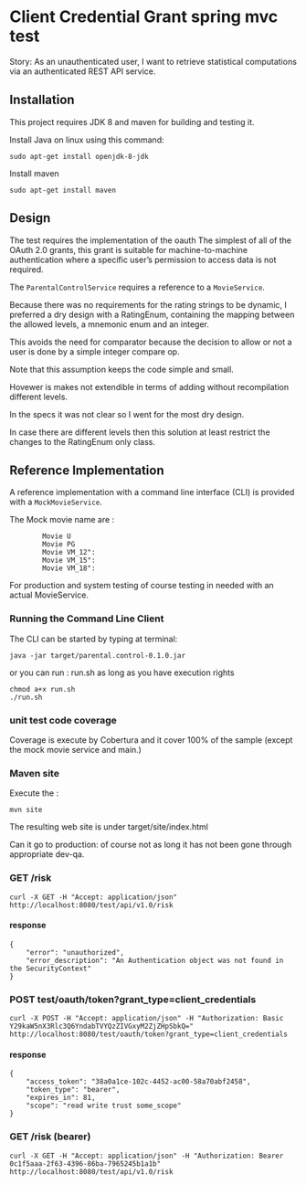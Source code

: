 # Client Credential Grant spring mvc test


Story: As an unauthenticated user, I want to retrieve statistical computations via an authenticated
REST API service.


## Installation
This project requires JDK 8 and maven for building and testing it. 

Install Java on linux using this command:

    sudo apt-get install openjdk-8-jdk
    
Install maven    
    
    sudo apt-get install maven

## Design

The test requires the implementation of the oauth 
The simplest of all of the OAuth 2.0 grants, this grant is suitable for machine-to-machine authentication where a specific user’s permission to access data is not required.



The `ParentalControlService` requires a reference to a `MovieService`. 

Because there was no requirements for the rating strings to be dynamic, I preferred a dry design with a RatingEnum,
containing the mapping between the allowed levels, a mnemonic enum and an integer. 

This avoids the need for comparator because the decision to allow or not a user is done by a simple integer compare op.

Note that this assumption keeps the code simple and small. 

Hovewer is makes not extendible in terms of adding without recompilation different levels. 

In the specs it was not clear so I went for the most dry design. 

In case there are different levels then this solution at least restrict the changes to the RatingEnum only class.


## Reference Implementation
A reference implementation with a command line interface (CLI) is provided with a `MockMovieService`.

The Mock movie name are :

            Movie U
            Movie PG
            Movie VM_12":
            Movie VM_15":
            Movie VM_18":

For production and system testing of course testing in needed with an actual MovieService.

### Running the Command Line Client
The CLI can be started by typing at terminal:
 
    java -jar target/parental.control-0.1.0.jar
    
or you can run : run.sh as long as you have execution rights

	chmod a+x run.sh
	./run.sh
   
### unit test code coverage

Coverage is execute by Cobertura and it cover 100% of the sample (except the mock movie service and main.)


### Maven site

Execute the :

    mvn site
    
The resulting web site is under target/site/index.html
 
 
   
Can it go to production: of course not as long it has not been gone through appropriate dev-qa.
 

### GET /risk

    curl -X GET -H "Accept: application/json" http://localhost:8080/test/api/v1.0/risk
    
#### response
    
    {
    	"error": "unauthorized",
    	"error_description": "An Authentication object was not found in the SecurityContext"
    }

### POST test/oauth/token?grant_type=client_credentials

    curl -X POST -H "Accept: application/json" -H "Authorization: Basic Y29kaW5nX3Rlc3Q6YndabTVYQzZIVGxyM2ZjZHpSbkQ="  http://localhost:8080/test/oauth/token?grant_type=client_credentials
    
#### response
    {
    	"access_token": "38a0a1ce-102c-4452-ac00-58a70abf2458",
    	"token_type": "bearer",
    	"expires_in": 81,
    	"scope": "read write trust some_scope"
    }
    
### GET /risk   (bearer)

    curl -X GET -H "Accept: application/json" -H "Authorization: Bearer 0c1f5aaa-2f63-4396-86ba-7965245b1a1b" http://localhost:8080/test/api/v1.0/risk
    
    